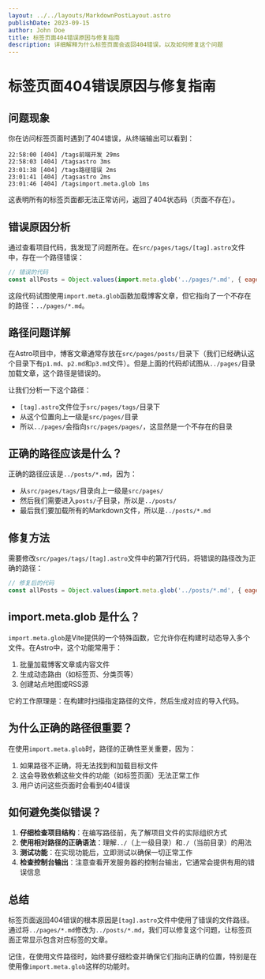 ```yaml
---
layout: ../../layouts/MarkdownPostLayout.astro
publishDate: 2023-09-15
author: John Doe
title: 标签页面404错误原因与修复指南
description: 详细解释为什么标签页面会返回404错误，以及如何修复这个问题
---
```


# 标签页面404错误原因与修复指南

## 问题现象

你在访问标签页面时遇到了404错误，从终端输出可以看到：

```
22:58:00 [404] /tags前端开发 29ms
22:58:03 [404] /tagsastro 3ms
23:01:38 [404] /tags路径错误 2ms
23:01:41 [404] /tagsastro 2ms
23:01:46 [404] /tagsimport.meta.glob 1ms
```

这表明所有的标签页面都无法正常访问，返回了404状态码（页面不存在）。

## 错误原因分析

通过查看项目代码，我发现了问题所在。在`src/pages/tags/[tag].astro`文件中，存在一个路径错误：

```javascript
// 错误的代码
const allPosts = Object.values(import.meta.glob('../pages/*.md', { eager: true }));
```

这段代码试图使用`import.meta.glob`函数加载博客文章，但它指向了一个不存在的路径：`../pages/*.md`。

## 路径问题详解

在Astro项目中，博客文章通常存放在`src/pages/posts/`目录下（我们已经确认这个目录下有`p1.md`、`p2.md`和`p3.md`文件）。但是上面的代码却试图从`../pages/`目录加载文章，这个路径是错误的。

让我们分析一下这个路径：
- `[tag].astro`文件位于`src/pages/tags/`目录下
- 从这个位置向上一级是`src/pages/`目录
- 所以`../pages/`会指向`src/pages/pages/`，这显然是一个不存在的目录

## 正确的路径应该是什么？

正确的路径应该是`../posts/*.md`，因为：
- 从`src/pages/tags/`目录向上一级是`src/pages/`
- 然后我们需要进入`posts/`子目录，所以是`../posts/`
- 最后我们要加载所有的Markdown文件，所以是`../posts/*.md`

## 修复方法

需要修改`src/pages/tags/[tag].astro`文件中的第7行代码，将错误的路径改为正确的路径：

```javascript
// 修复后的代码
const allPosts = Object.values(import.meta.glob('../posts/*.md', { eager: true }));
```

## import.meta.glob 是什么？

`import.meta.glob`是Vite提供的一个特殊函数，它允许你在构建时动态导入多个文件。在Astro中，这个功能常用于：

1. 批量加载博客文章或内容文件
2. 生成动态路由（如标签页、分类页等）
3. 创建站点地图或RSS源

它的工作原理是：在构建时扫描指定路径的文件，然后生成对应的导入代码。

## 为什么正确的路径很重要？

在使用`import.meta.glob`时，路径的正确性至关重要，因为：

1. 如果路径不正确，将无法找到和加载目标文件
2. 这会导致依赖这些文件的功能（如标签页面）无法正常工作
3. 用户访问这些页面时会看到404错误

## 如何避免类似错误？

1. **仔细检查项目结构**：在编写路径前，先了解项目文件的实际组织方式
2. **使用相对路径的正确语法**：理解`../`（上一级目录）和`./`（当前目录）的用法
3. **测试功能**：在实现功能后，立即测试以确保一切正常工作
4. **检查控制台输出**：注意查看开发服务器的控制台输出，它通常会提供有用的错误信息

## 总结

标签页面返回404错误的根本原因是`[tag].astro`文件中使用了错误的文件路径。通过将`../pages/*.md`修改为`../posts/*.md`，我们可以修复这个问题，让标签页面正常显示包含对应标签的文章。

记住，在使用文件路径时，始终要仔细检查并确保它们指向正确的位置，特别是在使用像`import.meta.glob`这样的功能时。